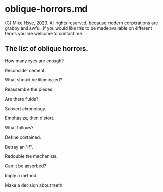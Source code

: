 # oblique-horrors.md

(C) Mike Hoye, 2023. All rights reserved, because modern corporations are grabby and awful. 
    If you would like this to be made available on different terms you are welcome to contact me.

## The list of oblique horrors.

How many eyes are enough?

Reconsider cement.

What should be illuminated?

Reassemble the pieces.

Are there fluids?

Subvert chronology.

Emphasize, then distort.

What follows?

Define contained.

Betray an "if".

Redouble the mechanism.

Can it be absorbed?

Imply a method.

Make a decision about teeth.
